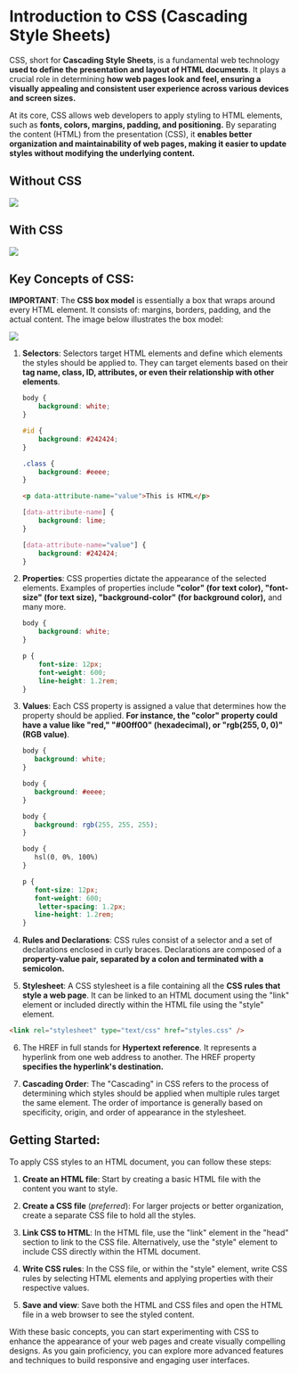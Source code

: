 # Introduction to CSS (Cascading Style Sheets)

CSS, short for **Cascading Style Sheets**, is a fundamental web technology **used to define the presentation and layout of HTML documents**. It plays a crucial role in determining **how web pages look and feel, ensuring a visually appealing and consistent user experience across various devices and screen sizes.**

At its core, CSS allows web developers to apply styling to HTML elements, such as **fonts, colors, margins, padding, and positioning.** By separating the content (HTML) from the presentation (CSS), it **enables better organization and maintainability of web pages, making it easier to update styles without modifying the underlying content.**

## Without CSS
![](https://github.com/projectfinalaudio/CSS_FUNDAMENTALS/blob/master/images/without%20css.png?raw=true)

## With CSS
![](https://github.com/projectfinalaudio/CSS_FUNDAMENTALS/blob/master/images/with%20css.png?raw=true)

## Key Concepts of CSS:

**IMPORTANT**: The **CSS box model** is essentially a box that wraps around every HTML element. It consists of: margins, borders, padding, and the actual content. The image below illustrates the box model:

![](https://github.com/projectfinalaudio/CSS_FUNDAMENTALS/blob/master/images/box%20model.png?raw=true)

1.  **Selectors**: Selectors target HTML elements and define which elements the styles should be applied to. They can target elements based on their **tag name, class, ID, attributes, or even their relationship with other elements**.
    ```css
    body {
        background: white;
    }

    #id {
        background: #242424;
    }

    .class {
        background: #eeee;
    }
    ```

    ```html
    <p data-attribute-name="value">This is HTML</p>
    ```

    ```css
    [data-attribute-name] {
        background: lime;
    }

    [data-attribute-name="value"] {
        background: #242424;
    }
    ```
2.  **Properties**: CSS properties dictate the appearance of the selected elements. Examples of properties include **"color" (for text color), "font-size" (for text size), "background-color" (for background color),** and many more.
    ```css
    body {
        background: white;
    }

    p {
        font-size: 12px;
        font-weight: 600;
        line-height: 1.2rem;
    }
    ```
3.  **Values**: Each CSS property is assigned a value that determines how the property should be applied. **For instance, the "color" property could have a value like "red," "#00ff00" (hexadecimal), or "rgb(255, 0, 0)" (RGB value)**.
     ```css
    body {
        background: white;
    }

    body {
        background: #eeee;
    }

    body {
        background: rgb(255, 255, 255);
    }

    body {
        hsl(0, 0%, 100%)
    } 

    p {
        font-size: 12px;
        font-weight: 600;
         letter-spacing: 1.2px;
        line-height: 1.2rem;
    }
    ```
4.  **Rules and Declarations**: CSS rules consist of a selector and a set of declarations enclosed in curly braces. Declarations are composed of a **property-value pair, separated by a colon and terminated with a semicolon.**
    
5.  **Stylesheet**: A CSS stylesheet is a file containing all the **CSS rules that style a web page**. It can be linked to an HTML document using the "link" element or included directly within the HTML file using the "style" element.
```html
<link rel="stylesheet" type="text/css" href="styles.css" />
```
6. The HREF in full stands for **Hypertext reference**. It represents a hyperlink from one web address to another.  The HREF property **specifies the hyperlink's destination.**
    
7.  **Cascading Order**: The "Cascading" in CSS refers to the process of determining which styles should be applied when multiple rules target the same element. The order of importance is generally based on specificity, origin, and order of appearance in the stylesheet.
    
## Getting Started:

To apply CSS styles to an HTML document, you can follow these steps:

1.  **Create an HTML file**: Start by creating a basic HTML file with the content you want to style.
    
2.  **Create a CSS file** (*preferred*): For larger projects or better organization, create a separate CSS file to hold all the styles.
    
3.  **Link CSS to HTML**: In the HTML file, use the "link" element in the "head" section to link to the CSS file. Alternatively, use the "style" element to include CSS directly within the HTML document.
    
4.  **Write CSS rules**: In the CSS file, or within the "style" element, write CSS rules by selecting HTML elements and applying properties with their respective values.
    
5.  **Save and view**: Save both the HTML and CSS files and open the HTML file in a web browser to see the styled content.
    
With these basic concepts, you can start experimenting with CSS to enhance the appearance of your web pages and create visually compelling designs. As you gain proficiency, you can explore more advanced features and techniques to build responsive and engaging user interfaces.
